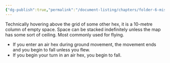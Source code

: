 ```yaml
---
{"dg-publish":true,"permalink":"/document-listing/chapters/folder-6-mission-gameplay/map-folder/hexes-folder/space/"}
---
```


Technically hovering above the grid of some other hex, it is a 10-metre column of empty space. Space can be stacked indefinitely unless the map has some sort of ceiling. Most commonly used for flying.
- If you enter an air hex during ground movement, the movement ends and you begin to fall unless you flew.
- If you begin your turn in an air hex, you begin to fall.